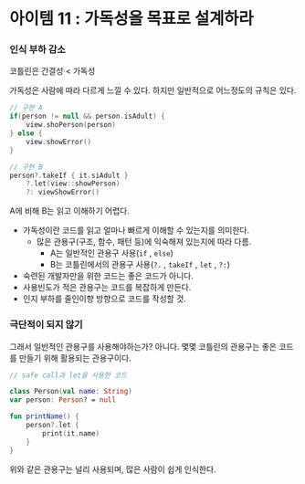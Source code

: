 # 아이템 11 : 가독성을 목표로 설계하라

### 인식 부하 감소

코틀린은 간결성 < 가독성

가독성은 사람에 따라 다르게 느낄 수 있다. 하지만 일반적으로 어느정도의 규칙은 있다.

```kotlin
// 구현 A
if(person != null && person.isAdult) {
    view.shoPerson(person)
} else {
    view.showError()
}

// 구현 B
person?.takeIf { it.siAdult }
    ?.let(view::showPerson)
    ?: viewShowError()
```

 A에 비해 B는 읽고 이해하기 어렵다. 

- 가독성이란 코드를 읽고 얼마나 빠르게 이해할 수 있는지를 의미한다.
    - 많은 관용구(구조, 함수, 패턴 등)에 익숙해져 있는지에 따라 다름.
        - A는 일반적인 관용구 사용(`if` , `else`)
        - B는 코틀린에서의 관용구 사용(`?.` , `takeIf` , `let` , `?:`)
- 숙련된 개발자만을 위한 코드는 좋은 코드가 아니다.
- 사용빈도가 적은 관용구는 코드를 복잡하게 만든다.
- 인지 부하를 줄인이향 방향으로 코드를 작성할 것.

### 극단적이 되지 않기

그래서 일반적인 관용구를 사용해야하는가? 아니다. 몇몇 코틀린의 관용구는 좋은 코드를 만들기 위해 활용되는 관용구이다.

```kotlin
// safe call과 let을 사용한 코드

class Person(val name: String)
var person: Person? = null

fun printName() {
    person?.let {
        print(it.name)
    }
}
```

위와 같은 관용구는 널리 사용되며, 많은 사람이 쉽게 인식한다.
